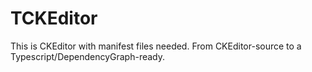 # TCKEditor
This is CKEditor with manifest files needed. From CKEditor-source to a Typescript/DependencyGraph-ready.
